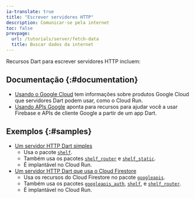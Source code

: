 ```yaml
---
ia-translate: true
title: "Escrever servidores HTTP"
description: Comunicar-se pela internet
toc: false
prevpage:
  url: /tutorials/server/fetch-data
  title: Buscar dados da internet
---
```


Recursos Dart para escrever servidores HTTP incluem:

## Documentação {:#documentation}

* [Usando o Google Cloud][] tem informações sobre produtos Google Cloud
  que servidores Dart podem usar, como o Cloud Run.
* [Usando APIs Google][] aponta para recursos para ajudar você
  a usar Firebase e APIs de cliente Google a partir de um app Dart.

## Exemplos {:#samples}

* [Um servidor HTTP Dart simples][simple-sample]
  * Usa o pacote [`shelf`][].
  * Também usa os pacotes [`shelf_router`][] e [`shelf_static`][].
  * É implantável no Cloud Run.
* [Um servidor HTTP Dart que usa o Cloud Firestore][cloud-sample]
  * Usa os recursos do Cloud Firestore no pacote [`googleapis`][].
  * Também usa os pacotes [`googleapis_auth`][], [`shelf`][], e
    [`shelf_router`][].
  * É implantável no Cloud Run.

[cloud-sample]: {{site.repo.dart.org}}/samples/tree/main/server/google_apis
[`googleapis`]: {{site.pub-pkg}}/googleapis
[`googleapis_auth`]: {{site.pub-pkg}}/googleapis_auth
[`shelf`]: {{site.pub-pkg}}/shelf
[`shelf_router`]: {{site.pub-pkg}}/shelf_router
[`shelf_static`]: {{site.pub-pkg}}/shelf_static
[simple-sample]: {{site.repo.dart.org}}/samples/tree/main/server/simple
[Usando APIs Google]: /resources/google-apis
[Usando o Google Cloud]: /server/google-cloud
